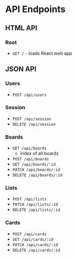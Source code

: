 # API Endpoints

## HTML API

### Root

- `GET /` - loads React web app

## JSON API

### Users

- `POST /api/users`

### Session

- `POST /api/session`
- `DELETE /api/session`

### Boards

- `GET /api/boards`
  - index of all boards
- `POST /api/boards`
- `GET /api/boards/:id`
- `PATCH /api/boards/:id`
- `DELETE /api/boards/:id`

### Lists

- `POST /api/lists`
- `PATCH /api/lists/:id`
- `DELETE /api/lists/:id`

### Cards

- `POST /api/cards`
- `GET /api/cards/:id`
- `PATCH /api/cards/:id`
- `DELETE /api/cards/:id`
